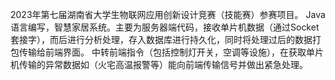 2023年第七届湖南省大学生物联网应用创新设计竞赛（技能赛）参赛项目。
Java语言编写，智慧家居系统。主要为服务器端代码，接收单片机数据（通过Socket套接字），而后进行分析处理，存入数据库进行持久化，同时将处理过后的数据打包传输给前端界面。
中转前端指令（包括控制灯开关，空调等设施），在获取单片机传输的异常数据如（火宅高温报警等）能向前端传输信号并做出紧急处理。
